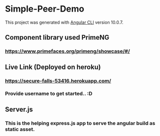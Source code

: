 # Simple-Peer-Demo

This project was generated with [Angular CLI](https://github.com/angular/angular-cli) version 10.0.7.

## Component library used PrimeNG
### https://www.primefaces.org/primeng/showcase/#/
## Live Link (Deployed on heroku)
### https://secure-falls-53416.herokuapp.com/

### Provide username to get started.. :D

## Server.js
### This is the helping express.js app to serve the angular build as static asset. 


